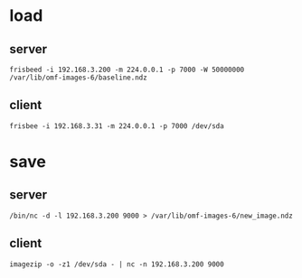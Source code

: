 # load
## server
    frisbeed -i 192.168.3.200 -m 224.0.0.1 -p 7000 -W 50000000 /var/lib/omf-images-6/baseline.ndz
## client
    frisbee -i 192.168.3.31 -m 224.0.0.1 -p 7000 /dev/sda

# save

## server 
    /bin/nc -d -l 192.168.3.200 9000 > /var/lib/omf-images-6/new_image.ndz
## client
    imagezip -o -z1 /dev/sda - | nc -n 192.168.3.200 9000

